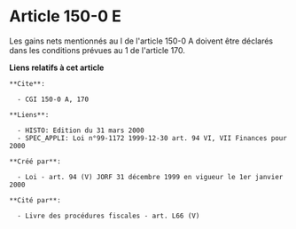 # Article 150-0 E

Les gains nets mentionnés au I de l'article 150-0 A doivent être déclarés dans les conditions prévues au 1 de l'article 170.

**Liens relatifs à cet article**

	**Cite**:

	  - CGI 150-0 A, 170

	**Liens**:

	  - HISTO: Edition du 31 mars 2000
	  - SPEC_APPLI: Loi n°99-1172 1999-12-30 art. 94 VI, VII Finances pour 2000

	**Créé par**:

	  - Loi - art. 94 (V) JORF 31 décembre 1999 en vigueur le 1er janvier 2000

	**Cité par**:

	  - Livre des procédures fiscales - art. L66 (V)
